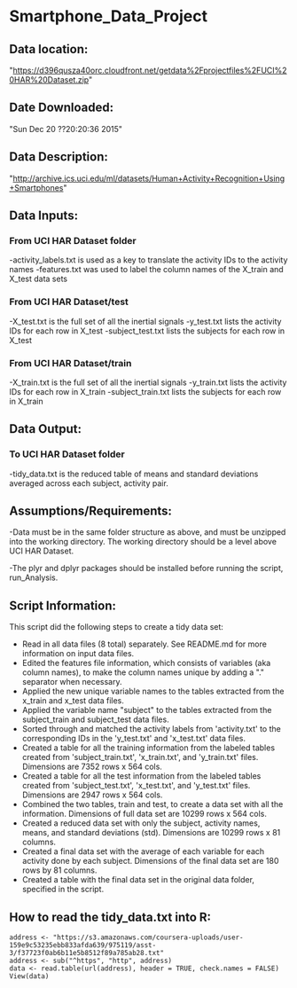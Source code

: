 # Smartphone_Data_Project

## Data location:  
"https://d396qusza40orc.cloudfront.net/getdata%2Fprojectfiles%2FUCI%20HAR%20Dataset.zip"
## Date Downloaded:  
"Sun Dec 20 ??20:20:36 2015"
## Data Description:  
"http://archive.ics.uci.edu/ml/datasets/Human+Activity+Recognition+Using+Smartphones"

## Data Inputs:	

### From UCI HAR Dataset folder
-activity_labels.txt is used as a key to translate the
activity IDs to the activity names
-features.txt was used to label the column names of the
X_train and X_test data sets

### From UCI HAR Dataset/test
-X_test.txt is the full set of all the inertial signals
-y_test.txt lists the activity IDs for each row in X_test
-subject_test.txt lists the subjects for each row in X_test
		
### From UCI HAR Dataset/train
-X_train.txt is the full set of all the inertial signals
-y_train.txt lists the activity IDs for each row in X_train
-subject_train.txt lists the subjects for each row in X_train

## Data Output:  

### To UCI HAR Dataset folder
-tidy_data.txt is the reduced table of means and standard 
deviations averaged across each subject, activity pair.
							

## Assumptions/Requirements:

-Data must be in the same folder structure as above, and must be unzipped into the working directory.  The working directory should be a level above UCI HAR Dataset.

-The plyr and dplyr packages should be installed before running the script, run_Analysis.

## Script Information:
This script did the following steps to create a tidy data set:
- Read in all data files (8 total) separately. See README.md for more information on input data files.
- Edited the features file information, which consists of variables (aka column names), to make the column names unique by adding a "." separator when necessary.
- Applied the new unique variable names to the tables extracted from the x_train and x_test data files.
- Applied the variable name "subject" to the tables extracted from the subject_train and subject_test data files.
- Sorted through and matched the activity labels from 'activity.txt' to the corresponding IDs in the 'y_test.txt' and 'x_test.txt' data files.
- Created a table for all the training information from the labeled tables created from 'subject_train.txt', 'x_train.txt', and 'y_train.txt' files. Dimensions are 7352 rows x 564 cols.
- Created a table for all the test information from the labeled tables created from 'subject_test.txt', 'x_test.txt', and 'y_test.txt' files. Dimensions are 2947 rows x 564 cols.
- Combined the two tables, train and test, to create a data set with all the information. Dimensions of full data set are 10299 rows x 564 cols.
- Created a reduced data set with only the subject, activity names, means, and standard deviations (std). Dimensions are 10299 rows x 81 columns.
- Created a final data set with the average of each variable for each activity done by each subject.  Dimensions of the final data set are 180 rows by 81 columns.
- Created a table with the final data set in the original data folder, specified in the script.

## How to read the tidy_data.txt into R:

	address <- "https://s3.amazonaws.com/coursera-uploads/user-159e9c53235ebb833afda639/975119/asst-3/f37723f0ab6b11e5b8512f89a785ab28.txt"
	address <- sub("^https", "http", address)
	data <- read.table(url(address), header = TRUE, check.names = FALSE)
	View(data)




